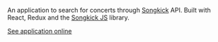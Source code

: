 An application to search for concerts through [Songkick](https://www.songkick.com/) API. Built with React, Redux and the [Songkick JS](https://github.com/pedromuraki/songkick-js) library.

[See application online](https://www.google.com)
